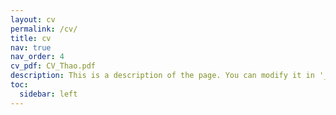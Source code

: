 ```yaml
---
layout: cv
permalink: /cv/
title: cv
nav: true
nav_order: 4
cv_pdf: CV_Thao.pdf
description: This is a description of the page. You can modify it in '_pages/cv.md'. You can also change or remove the top pdf download button.
toc:
  sidebar: left
---
```

